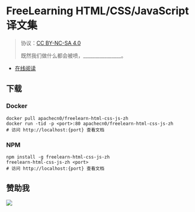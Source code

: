 # FreeLearning HTML/CSS/JavaScript 译文集

> 协议：[CC BY-NC-SA 4.0](http://creativecommons.org/licenses/by-nc-sa/4.0/)
> 
> 既然我们做什么都会被喷，________________。

* [在线阅读](https://flhcj.flygon.net)

## 下载

### Docker

```
docker pull apachecn0/freelearn-html-css-js-zh
docker run -tid -p <port>:80 apachecn0/freelearn-html-css-js-zh
# 访问 http://localhost:{port} 查看文档
```

### NPM

```
npm install -g freelearn-html-css-js-zh
freelearn-html-css-js-zh <port>
# 访问 http://localhost:{port} 查看文档
```

## 赞助我

![](https://img-blog.csdnimg.cn/20200112005920729.png)
